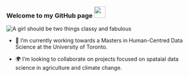 ### Welcome to my GitHub page <img src="https://raw.githubusercontent.com/MartinHeinz/MartinHeinz/master/wave.gif" width="30px">

![A girl should be two things classy and fabulous](https://user-images.githubusercontent.com/63612469/148468134-77adef67-403c-4f97-a8fe-534d995a2ec9.png)


- 🔑 I’m currently working towards a Masters in Human-Centred Data Science at the University of Toronto. 

- 🌍 I’m looking to collaborate on projects focused on spataial data science in agriculture and climate change.
